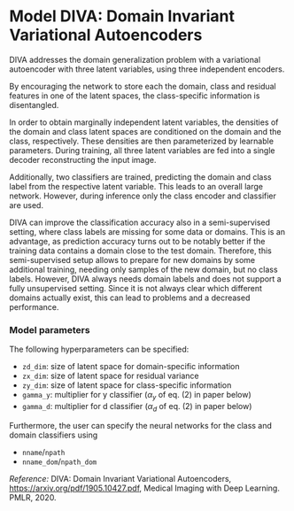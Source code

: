# Model DIVA: Domain Invariant Variational Autoencoders

DIVA addresses the domain generalization problem with a variational autoencoder
with three latent variables, using three independent encoders. 

By encouraging the network to store each the domain,
class and residual features in one of the latent spaces, the class-specific information
is disentangled. 

In order to obtain marginally independent latent variables, the densities of the domain
and class latent spaces are conditioned on the domain and the class, respectively. These densities are then
parameterized by learnable parameters. During training, all three latent variables are fed into a single decoder
reconstructing the input image. 

Additionally, two classifiers are trained, predicting the domain and class label
from the respective latent variable.
This leads to an overall large network. However, during inference only the class encoder and classifier
are used. 

DIVA can improve the classification accuracy also in a semi-supervised setting, where class labels
are missing for some data or domains. This is an advantage, as prediction
accuracy turns out to be notably better if the training data contains a domain close to the test domain.
Therefore, this semi-supervised setup allows to prepare for new domains by some additional training,
needing only samples of the new domain, but no class labels.
However, DIVA always needs domain labels and does not support a fully unsupervised setting.
Since it is not always clear which different domains actually exist, this can lead to problems and a
decreased performance.

### Model parameters
The following hyperparameters can be specified:

- `zd_dim`: size of latent space for domain-specific information 
- `zx_dim`: size of latent space for residual variance
- `zy_dim`: size of latent space for class-specific information
- `gamma_y`: multiplier for y classifier ($\alpha_y$ of eq. (2) in paper below)
- `gamma_d`: multiplier for d classifier ($\alpha_d$ of eq. (2) in paper below)

Furthermore, the user can specify the neural networks for the class and domain classifiers using
- `nname`/`npath`
- `nname_dom`/`npath_dom`

_Reference:_
DIVA: Domain Invariant Variational Autoencoders, https://arxiv.org/pdf/1905.10427.pdf, Medical Imaging with Deep Learning. PMLR, 2020.
